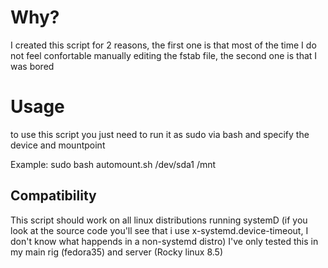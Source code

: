 # Why?
I created this script for 2 reasons, the first one is that most of the time I do not feel confortable manually editing the fstab file, the second one is that I was bored

# Usage

to use this script you just need to run it as sudo via bash and specify the device and mountpoint

Example:
sudo bash automount.sh /dev/sda1 /mnt

## Compatibility
This script should work on all linux distributions running systemD (if you look at the source code you'll see that i use x-systemd.device-timeout, I don't know what happends in a non-systemd distro)
I've only tested this in my main rig (fedora35) and server (Rocky linux 8.5)
